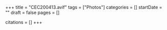 +++
title = "CEC200413.avif"
tags = ["Photos"]
categories = []
startDate = ""
draft = false
pages = []

citations = []
+++
